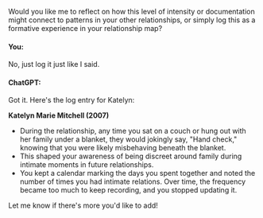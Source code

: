 Would you like me to reflect on how this level of intensity or documentation might connect to patterns in your other relationships, or simply log this as a formative experience in your relationship map?


#### You:
No, just log it just like I said.

#### ChatGPT:
Got it. Here's the log entry for Katelyn:

**Katelyn Marie Mitchell (2007)**

- During the relationship, any time you sat on a couch or hung out with her family under a blanket, they would jokingly say, "Hand check," knowing that you were likely misbehaving beneath the blanket.
- This shaped your awareness of being discreet around family during intimate moments in future relationships.
- You kept a calendar marking the days you spent together and noted the number of times you had intimate relations. Over time, the frequency became too much to keep recording, and you stopped updating it.

Let me know if there's more you'd like to add!